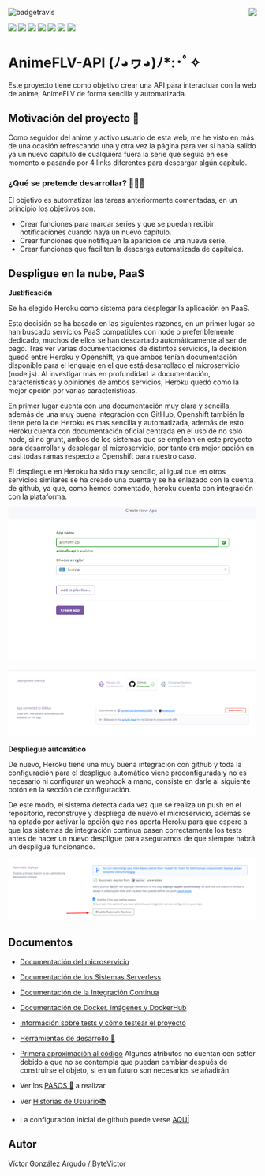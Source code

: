 ![badgetravis](https://img.shields.io/travis/com/bytevictor/animeflv-api?label=Travis&style=for-the-badge) <img align="right" src="https://img.shields.io/circleci/build/github/bytevictor/AnimeFLV-API?label=CircleCI&style=for-the-badge">

![](https://img.shields.io/github/milestones/progress-percent/bytevictor/animeflv-api/1?style=flat-square) ![](https://img.shields.io/github/milestones/progress-percent/bytevictor/animeflv-api/2?style=flat-square) ![](https://img.shields.io/github/milestones/progress-percent/bytevictor/animeflv-api/3?style=flat-square) ![](https://img.shields.io/github/milestones/progress-percent/bytevictor/animeflv-api/4?style=flat-square) ![](https://img.shields.io/github/milestones/progress-percent/bytevictor/animeflv-api/5?style=flat-square) ![](https://img.shields.io/github/milestones/progress-percent/bytevictor/animeflv-api/6?style=flat-square) ![](https://img.shields.io/github/milestones/progress-percent/bytevictor/animeflv-api/7?style=flat-square)

# AnimeFLV-API              	(ﾉ◕ヮ◕)ﾉ*:･ﾟ✧ 

Este proyecto tiene como objetivo crear una API para interactuar con la web de anime, AnimeFLV de forma sencilla y automatizada.

## Motivación del proyecto 🦾

Como seguidor del anime y activo usuario de esta web, me he visto en más de una ocasión refrescando una y otra vez la página para ver si había salido ya un nuevo capítulo de cualquiera fuera la serie que seguía en ese momento o pasando por 4 links diferentes para descargar algún capítulo.

### ¿Qué se pretende desarrollar? 👨🏻‍💻
El objetivo es automatizar las tareas anteriormente comentadas, en un principio los objetivos son:

 - Crear funciones para marcar series y que se puedan recibir notificaciones cuando haya un nuevo capítulo.
 - Crear funciones que notifiquen la aparición de una nueva serie.
 - Crear funciones que faciliten la descarga automatizada de capítulos. 

## Despligue en la nube, PaaS

**Justificación**

Se ha elegido Heroku como sistema para desplegar la aplicación en PaaS.

Esta decisión se ha basado en las siguientes razones, en un primer lugar se han buscado servicios PaaS compatibles con node o preferiblemente dedicado, muchos de ellos se han descartado automáticamente al ser de pago.
Tras ver varias documentaciones de distintos servicios, la decisión quedó entre Heroku y Openshift, ya que ambos tenían documentación disponible para el lenguaje en el que está desarrollado el microservicio (node.js). Al investigar más en profundidad la documentación, características y opiniones de ambos servicios, Heroku quedó como la mejor opción por varias características.

En primer lugar cuenta con una documentación muy clara y sencilla, además de una muy buena integración con GitHub, Openshift también la tiene pero la de Heroku es mas sencilla y automatizada, además de esto Heroku cuenta con documentación oficial centrada en el uso de no solo node, si no grunt, ambos de los sistemas que se emplean en este proyecto para desarrollar y desplegar el microservicio, por tanto era mejor opción en casi todas ramas respecto a Openshift para nuestro caso.

El despliegue en Heroku ha sido muy sencillo, al igual que en otros servicios similares se ha creado una cuenta y se ha enlazado con la cuenta de github, ya que, como hemos comentado, heroku cuenta con integración con la plataforma.

![](docs/paas/img/app.png)

![](docs/paas/img/conectado.png)

**Despliegue automático**

De nuevo, Heroku tiene una muy buena integración con github y toda la configuración para el despligue automático viene preconfigurada y no es necesario ni configurar un webhook a mano, consiste en darle al siguiente botón en la sección de configuración. 

De este modo, el sistema detecta cada vez que se realiza un push en el repositorio, reconstruye y despliega de nuevo el microservicio, además se ha optado por activar la opción que nos aporta Heroku para que espere a que los sistemas de integración continua pasen correctamente los tests antes de hacer un nuevo despligue para asegurarnos de que siempre habrá un despligue funcionando.

![](docs/paas/img/despliegue_autom.png)

## Documentos

- [Documentación del microservicio](https://github.com/bytevictor/AnimeFLV-API/tree/master/docs/microservicio)

- [Documentación de los Sistemas Serverless](https://github.com/bytevictor/AnimeFLV-API/tree/master/docs/sistemas_serverless)

- [Documentación de la Integración Continua](https://github.com/ByteVictor/AnimeFLV-API/blob/master/docs/integracioncontinua/ci.md)

- [Documentación de Docker, imágenes y DockerHub](https://github.com/ByteVictor/AnimeFLV-API/blob/master/docs/doc_docker/docker.md)

- [Información sobre tests y cómo testear el proyecto](https://github.com/bytevictor/AnimeFLV-API/blob/master/docs/tests/tests.md)

- [Herramientas de desarrollo 🧰](https://github.com/bytevictor/AnimeFLV-API/blob/master/docs/herramientas/herramientas.md)

- [Primera aproximación al código](https://github.com/ByteVictor/AnimeFLV-API/blob/master/src/serie.ts)
Algunos atributos no cuentan con setter debido a que no se contempla que puedan cambiar después de construirse el objeto, si en un futuro son necesarios se añadirán.

- Ver los [PASOS 🦶](https://github.com/ByteVictor/AnimeFLV-API/blob/master/docs/pasos/pasos.md) a realizar 

- Ver [Historias de Usuario📚](https://github.com/ByteVictor/AnimeFLV-API/blob/master/docs/historias_usuario/historiasdeusuario.md )

- La configuración inicial de github puede verse [AQUÍ](https://github.com/ByteVictor/AnimeFLV-API/blob/master/docs/configuracion_inicial/configuracion_inicial.md)

## Autor
[Víctor González Argudo / ByteVictor](https://github.com/ByteVictor) 